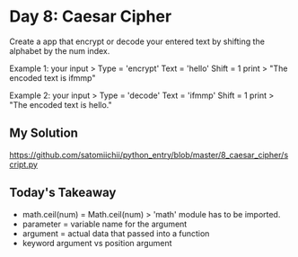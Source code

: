# Day 8: Caesar Cipher

Create a app that encrypt or decode your entered text by shifting the alphabet by the num index.

Example 1:
your input > Type = 'encrypt' Text = 'hello' Shift = 1
print > "The encoded text is ifmmp"

Example 2:
your input > Type = 'decode' Text = 'ifmmp' Shift = 1
print > "The encoded text is hello."

## My Solution

https://github.com/satomiichii/python_entry/blob/master/8_caesar_cipher/script.py

## Today's Takeaway

- math.ceil(num) = Math.ceil(num) > 'math' module has to be imported.
- parameter = variable name for the argument
- argument = actual data that passed into a function
- keyword argument vs position argument
